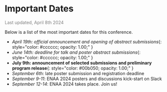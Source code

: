 # Important Dates
<span style="color:gray">Last updated, April 8th 2024</span>

Below is a list of the most important dates for this conference.


- *April 19th: official announcement and opening of abstract submissions*{: style="color: #cccccc; opacity: 1.00;" }
- *June 14th: deadline for talk and poster abstract submissions*{: style="color: #cccccc; opacity: 1.00;" }
- **July 9th: announcement of selected submissions and preliminary program release**{: style="color: #00b050; opacity: 1.00;" }
- *September 6th*: late poster submission and registration deadline
- *September 9-11*: ENAA 2024 posters and discussions kick-start on Slack
- *September 12-14*: ENAA 2024 takes place. Join us!